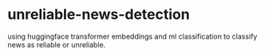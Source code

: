 # unreliable-news-detection
using huggingface transformer embeddings and ml classification to classify news as reliable or unreliable.
